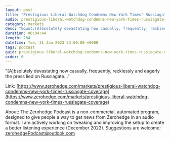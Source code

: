 ```yaml
---
layout: post
title: "Prestigious Liberal Watchdog Condemns New York Times' Russiagate Coverage"
audio: prestigious-liberal-watchdog-condemns-new-york-times-russiagate-coverage-0
category: markets
desc: "&quot;[A]bsolutely devastating how casually, frequently, recklessly and eagerly the press lied on Russiagate...&quot;"
duration: 00:04:44
length: 284
datetime: Tue, 31 Jan 2023 23:00:00 +0000
tags: podcast
guid: prestigious-liberal-watchdog-condemns-new-york-times-russiagate-coverage-0
order: 0
---
```

&quot;[A]bsolutely devastating how casually, frequently, recklessly and eagerly the press lied on Russiagate...&quot;

Link: [https://www.zerohedge.com/markets/prestigious-liberal-watchdog-condemns-new-york-times-russiagate-coverage](https://www.zerohedge.com/markets/prestigious-liberal-watchdog-condemns-new-york-times-russiagate-coverage)

About: The Zerohedge Podcast is a non-commercial, automated program, designed to give people a way to get news from Zerohedge in an audio format.  I am actively working on tweaking and improving the setup to create a better listening experience (December 2022).  Suggestions are welcome: [zerohedgePodcast@outlook.com](mailto:zerohedgePodcast@outlook.com)